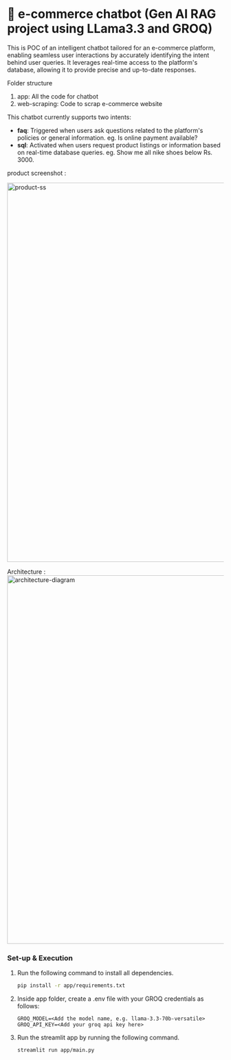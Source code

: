# 💬 e-commerce chatbot (Gen AI RAG project using LLama3.3 and GROQ)

This is POC of an intelligent chatbot tailored for an e-commerce platform, enabling seamless user interactions by accurately identifying the intent behind user queries. It leverages real-time access to the platform's database, allowing it to provide precise and up-to-date responses.

Folder structure
1. app: All the code for chatbot
2. web-scraping: Code to scrap e-commerce website 

This chatbot currently supports two intents:

- **faq**: Triggered when users ask questions related to the platform's policies or general information. eg. Is online payment available?
- **sql**: Activated when users request product listings or information based on real-time database queries. eg. Show me all nike shoes below Rs. 3000.


product screenshot : 

<img width="1221" height="881" alt="product-ss" src="https://github.com/user-attachments/assets/fe79241b-77fb-47bd-9675-e7f16d6d0326" />




Architecture :
<img width="2320" height="856" alt="architecture-diagram" src="https://github.com/user-attachments/assets/ce1f7909-054f-44ab-be60-b6baaf6b18eb" />



### Set-up & Execution

1. Run the following command to install all dependencies. 

    ```bash
    pip install -r app/requirements.txt
    ```

1. Inside app folder, create a .env file with your GROQ credentials as follows:
    ```text
    GROQ_MODEL=<Add the model name, e.g. llama-3.3-70b-versatile>
    GROQ_API_KEY=<Add your groq api key here>
    ```

1. Run the streamlit app by running the following command.

    ```bash
    streamlit run app/main.py
    ```

